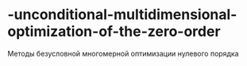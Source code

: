 # -unconditional-multidimensional-optimization-of-the-zero-order
Методы безусловной многомерной оптимизации нулевого порядка
